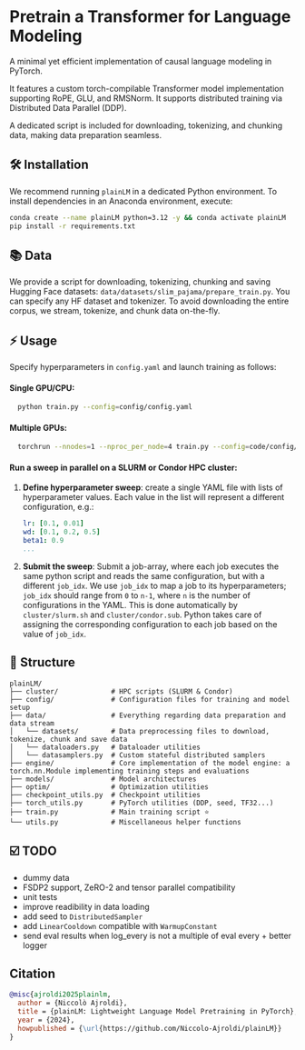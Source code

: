 # Pretrain a Transformer for Language Modeling
A minimal yet efficient implementation of causal language modeling in PyTorch.

It features a custom torch-compilable Transformer model implementation supporting RoPE, GLU, and RMSNorm.
It supports distributed training via Distributed Data Parallel (DDP).

A dedicated script is included for downloading, tokenizing, and chunking data, making data preparation seamless.

## 🛠 Installation
We recommend running `plainLM` in a dedicated Python environment. To install dependencies in an Anaconda environment, execute:
```bash
conda create --name plainLM python=3.12 -y && conda activate plainLM
pip install -r requirements.txt
```

## 📚 Data
We provide a script for downloading, tokenizing, chunking and saving Hugging Face datasets: `data/datasets/slim_pajama/prepare_train.py`.
You can specify any HF dataset and tokenizer. To avoid downloading the entire corpus, we stream, tokenize, and chunk data on-the-fly.

## ⚡️ Usage

Specify hyperparameters in `config.yaml` and launch training as follows:

#### Single GPU/CPU:
```bash
  python train.py --config=config/config.yaml
```
#### Multiple GPUs:
```bash
  torchrun --nnodes=1 --nproc_per_node=4 train.py --config=code/config/sweep.yaml
```

#### Run a sweep in parallel on a SLURM or Condor HPC cluster:

1. **Define hyperparameter sweep**:
  create a single YAML file with lists of hyperparameter values. Each value in the list will represent a different configuration, e.g.:
   ```yaml
   lr: [0.1, 0.01]
   wd: [0.1, 0.2, 0.5]
   beta1: 0.9
   ...
   ```
2. **Submit the sweep**: 
   Submit a job-array, where each job executes the same python script and reads the same configuration, but with a different `job_idx`. We use `job_idx` to map a job to its hyperparameters; `job_idx` should range from `0` to `n-1`, where `n` is the number of configurations in the YAML. This is done automatically by `cluster/slurm.sh` and `cluster/condor.sub`. Python takes care of assigning the corresponding configuration to each job based on the value of `job_idx`.


## 📂 Structure
```
plainLM/
├── cluster/             # HPC scripts (SLURM & Condor)
├── config/              # Configuration files for training and model setup
├── data/                # Everything regarding data preparation and data stream
│   └── datasets/        # Data preprocessing files to download, tokenize, chunk and save data
│   └── dataloaders.py   # Dataloader utilities
│   └── datasamplers.py  # Custom stateful distributed samplers
├── engine/              # Core implementation of the model engine: a torch.nn.Module implementing training steps and evaluations
├── models/              # Model architectures
├── optim/               # Optimization utilities
├── checkpoint_utils.py  # Checkpoint utilities
├── torch_utils.py       # PyTorch utilities (DDP, seed, TF32...)
├── train.py             # Main training script ⭐️
└── utils.py             # Miscellaneous helper functions
```

## ☑️ TODO
- dummy data
- FSDP2 support, ZeRO-2 and tensor parallel compatibility
- unit tests
- improve readibility in data loading
- add seed to `DistributedSampler`
- add `LinearCooldown` compatible with `WarmupConstant`
- send eval results when log_every is not a multiple of eval every + better logger

## Citation
```bibtex
@misc{ajroldi2025plainlm,
  author = {Niccolò Ajroldi},
  title = {plainLM: Lightweight Language Model Pretraining in PyTorch},
  year = {2024},
  howpublished = {\url{https://github.com/Niccolo-Ajroldi/plainLM}}
}

